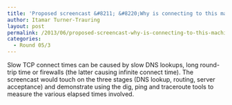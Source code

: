 ```yaml
---
title: 'Proposed screencast &#8211; &#8220;Why is connecting to this machine slow or timing out?&#8221;'
author: Itamar Turner-Trauring
layout: post
permalink: /2013/06/proposed-screencast-why-is-connecting-to-this-machine-slow-or-timing-out/
categories:
  - Round 05/3
---
```

Slow TCP connect times can be caused by slow DNS lookups, long round-trip time or firewalls (the latter causing infinite connect time). The screencast would touch on the three stages (DNS lookup, routing, server acceptance) and demonstrate using the dig, ping and traceroute tools to measure the various elapsed times involved.